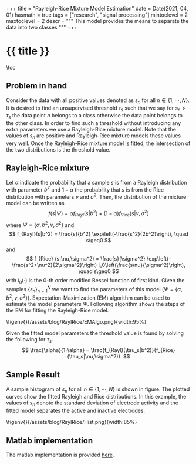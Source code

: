 +++
title = "Rayleigh-Rice Mixture Model Estimation"
date = Date(2021, 04, 01)
hasmath = true
tags = ["research", "signal processing"]
mintoclevel = 2
maxtoclevel = 2
descr = """
This model provides the means to separate the data into two classes
"""
+++

# {{ title }}

\toc

## Problem in hand
Consider the data with all positive values denoted as $s_n$ for all $n\in\{1,\cdots,N\}$. It is desired to find an unsupervised threshold $\tau_s$ such that we say for $s_n>\tau_s$ the data point $n$ belongs to a class otherwise the data point belongs to the other class. In order to find such a threshold without introducing any extra parameters we use a Rayleigh-Rice mixture model. Note that the values of $s_n$ are positive and Rayleigh-Rice mixture models these values very well. Once the Rayleigh-Rice mixture model is fitted, the intersection of the two distributions is the threshold value.

## Rayleigh-Rice mixture
Let $\alpha$ indicate the probability that a sample $s$ is from a Rayleigh distribution with parameter $b^2$ and $1-\alpha$ the probability that $s$ is from the Rice distribution with parameters $\nu$ and $\sigma^2$. Then, the distribution of the mixture model can be written as
$$
f(s|\Psi) = \alpha f_{Rayl}(s|b^2) + (1-\alpha) f_{Rice} (s|\nu,\sigma^2)
$$
where $\Psi = \{\alpha, b^2, \nu, \sigma^2\}$ and
$$
f_{Rayl}(s|b^2) = \frac{s}{b^2} \exp\left(-\frac{s^2}{2b^2}\right), \quad s\geq0
$$
and
$$
f_{Rice} (s|\nu,\sigma^2) = \frac{s}{\sigma^2} \exp\left(-\frac{s^2+\nu^2}{2\sigma^2}\right) I_0\left(\frac{s\nu}{\sigma^2}\right), \quad s\geq0
$$
with $I_0(\cdot)$ is the 0-th order modified Bessel function of first kind. Given the samples $\{s_n\}_{n=1}^N$ we want to find the parameters of this model ($\Psi = \{\alpha, b^2, \nu, \sigma^2\}$). Expectation-Maximization (EM) algorithm can be used to estimate the model parameters $\Psi$.
Following algorithm shows the steps of the EM for fitting the Rayleigh-Rice model. 

\figenv{}{/assets/blog/RaylRice/EMAlgo.png}{width:95%}

Given the fitted model parameters the threshold value is found by solving the following for $\tau_s$.
$$
\frac{\alpha}{1-\alpha} = \frac{f_{Rayl}(\tau_s|b^2)}{f_{Rice} (\tau_s|\nu,\sigma^2)}.
$$

## Sample Result
A sample histogram of $s_n$ for all $n\in\{1,\cdots,N\}$ is shown in figure. The plotted curves show the fitted Rayleigh and Rice distributions. In this example, the values of $s_n$ denote the standard deviation of electrode activity and the fitted model separates the active and inactive electrodes.

\figenv{}{/assets/blog/RaylRice/Hist.png}{width:85%}

## Matlab implementation
The matlab implementation is provided [here](https://github.com/amirhkhalilian/RayleighRiceModel).
